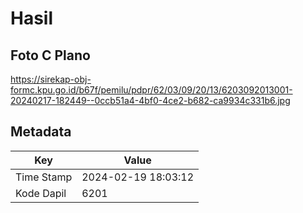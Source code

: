 # Hasil

## Foto C Plano

https://sirekap-obj-formc.kpu.go.id/b67f/pemilu/pdpr/62/03/09/20/13/6203092013001-20240217-182449--0ccb51a4-4bf0-4ce2-b682-ca9934c331b6.jpg


## Metadata

| Key        | Value               |
| ---------- | ------------------- |
| Time Stamp | 2024-02-19 18:03:12 |
| Kode Dapil | 6201                |



